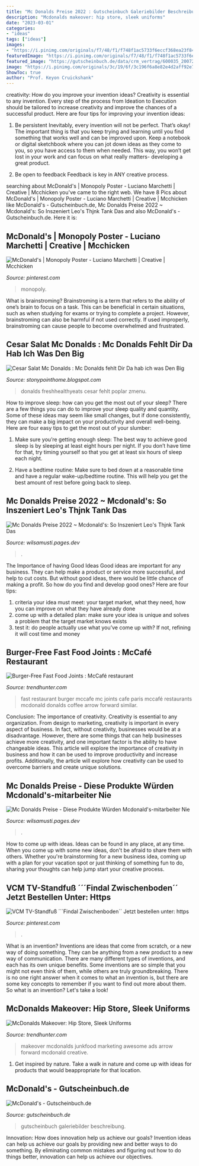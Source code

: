 ```yaml
---
title: "Mc Donalds Preise 2022 : Gutscheinbuch Galeriebilder Beschreibung"
description: "Mcdonalds makeover: hip store, sleek uniforms"
date: "2023-03-01"
categories:
- "ideas"
tags: ["ideas"]
images:
- "https://i.pinimg.com/originals/f7/48/f1/f748f1ac5733f6eccf368ea23f84bee5.png"
featuredImage: "https://i.pinimg.com/originals/f7/48/f1/f748f1ac5733f6eccf368ea23f84bee5.png"
featured_image: "https://gutscheinbuch.de/data/crm_vertrag/600035_200723_170131HB/galerie/600035_200723_170131HB_galerie3_800px.jpg"
image: "https://i.pinimg.com/originals/3c/19/6f/3c196f6a8e82e4d2aff92e71ee8540bf.jpg"
ShowToc: true
author: "Prof. Keyon Cruickshank"
---
```



creativity: How do you improve your invention ideas?
Creativity is essential to any invention. Every step of the process from Ideation to Execution should be tailored to increase creativity and improve the chances of a successful product. Here are four tips for improving your invention ideas:
1. Be persistent
Inevitably, every invention will not be perfect. That’s okay! The important thing is that you keep trying and learning until you find something that works well and can be improved upon. Keep a notebook or digital sketchbook where you can jot down ideas as they come to you, so you have access to them when needed. This way, you won’t get lost in your work and can focus on what really matters- developing a great product.

2. Be open to feedback
Feedback is key in ANY creative process.

	

		
searching about McDonald&#039;s | Monopoly Poster - Luciano Marchetti | Creative | Mcchicken you've came to the right web. We have 8 Pics about McDonald&#039;s | Monopoly Poster - Luciano Marchetti | Creative | Mcchicken like McDonald&#039;s - Gutscheinbuch.de, Mc Donalds Preise 2022 ~ Mcdonald&#039;s: So Inszeniert Leo&#039;s Thjnk Tank Das and also McDonald&#039;s - Gutscheinbuch.de. Here it is:
		
    
## McDonald&#039;s | Monopoly Poster - Luciano Marchetti | Creative | Mcchicken

<img loading=lazy src="https://i.pinimg.com/originals/f7/48/f1/f748f1ac5733f6eccf368ea23f84bee5.png" onerror="this.onerror=null;this.src='https://tse2.mm.bing.net/th?id=OIP.EPP_Dx6nPG9AGtAjJZNtJgAAAA&amp;pid=15.1';" alt="McDonald&#039;s | Monopoly Poster - Luciano Marchetti | Creative | Mcchicken">

_Source: pinterest.com_

>monopoly. 

	

What is brainstroming?
Brainstroming is a term that refers to the ability of one’s brain to focus on a task. This can be beneficial in certain situations, such as when studying for exams or trying to complete a project. However, brainstroming can also be harmful if not used correctly. If used improperly, brainstroming can cause people to become overwhelmed and frustrated.

    
## Cesar Salat Mc Donalds : Mc Donalds Fehlt Dir Da Hab Ich Was Den Big

<img loading=lazy src="http://freshhealthyeats.com/wp-content/uploads/2014/05/mcdonalds-Premium-Bacon-Ranch-Salad-without-chicken.png" onerror="this.onerror=null;this.src='https://tse2.mm.bing.net/th?id=OIP.p50A_gPXSyVOL4pm2wXG3gAAAA&amp;pid=15.1';" alt="Cesar Salat Mc Donalds : Mc Donalds fehlt Dir Da hab ich was Den Big">

_Source: stonypointhome.blogspot.com_

>donalds freshhealthyeats cesar fehlt poplar zmenu. 

	

How to improve sleep: how can you get the most out of your sleep?
There are a few things you can do to improve your sleep quality and quantity. Some of these ideas may seem like small changes, but if done consistently, they can make a big impact on your productivity and overall well-being. Here are four easy tips to get the most out of your slumber: 
1. Make sure you’re getting enough sleep: The best way to achieve good sleep is by sleeping at least eight hours per night. If you don’t have time for that, try timing yourself so that you get at least six hours of sleep each night. 

2. Have a bedtime routine: Make sure to bed down at a reasonable time and have a regular wake-up/bedtime routine. This will help you get the best amount of rest before going back to sleep. 


    
## Mc Donalds Preise 2022 ~ Mcdonald&#039;s: So Inszeniert Leo&#039;s Thjnk Tank Das

<img loading=lazy src="https://www.tedthomas101.com/wp-content/uploads/2020/08/McDonalds-Logo.png" onerror="this.onerror=null;this.src='https://tse1.mm.bing.net/th?id=OIP.gLKRllm_vfwJguw18FJKYAHaEK&amp;pid=15.1';" alt="Mc Donalds Preise 2022 ~ Mcdonald&#039;s: So Inszeniert Leo&#039;s Thjnk Tank Das">

_Source: wilsamusti.pages.dev_

>. 

	

The Importance of having Good Ideas
Good ideas are important for any business. They can help make a product or service more successful, and help to cut costs. But without good ideas, there would be little chance of making a profit. So how do you find and develop good ones? Here are four tips:
1. criteria your idea must meet: your target market, what they need, how you can improve on what they have already done
2. come up with a detailed plan: make sure your idea is unique and solves a problem that the target market knows exists
3. test it: do people actually use what you’ve come up with? If not, refining it will cost time and money

    
## Burger-Free Fast Food Joints : McCafé Restaurant

<img loading=lazy src="https://cdn.trendhunterstatic.com/thumbs/mccafe-restaurant.jpeg" onerror="this.onerror=null;this.src='https://tse3.mm.bing.net/th?id=OIP.nhA149gw2BDldervbiuB6AHaEK&amp;pid=15.1';" alt="Burger-Free Fast Food Joints : McCafé restaurant">

_Source: trendhunter.com_

>fast restaurant burger mccafe mc joints cafe paris mccafé restaurants mcdonald donalds coffee arrow forward similar. 

	

Conclusion: The importance of creativity.
Creativity is essential to any organization. From design to marketing, creativity is important in every aspect of business. In fact, without creativity, businesses would be at a disadvantage. However, there are some things that can help businesses achieve more creativity, and one important factor is the ability to have changeable ideas. 
This article will explore the importance of creativity in business and how it can be used to improve productivity and increase profits. Additionally, the article will explore how creativity can be used to overcome barriers and create unique solutions.

    
## Mc Donalds Preise - Diese Produkte Würden Mcdonald&#039;s-mitarbeiter Nie

<img loading=lazy src="https://www.radiogong.de/x-beliebige/content/essen-trinken/image-thumb__43400__header-image/mcdonalds@2x.jpg" onerror="this.onerror=null;this.src='https://tse1.mm.bing.net/th?id=OIP.UHAFb3mr5xuaOqmkm5vGAgHaEa&amp;pid=15.1';" alt="Mc Donalds Preise - Diese Produkte Würden Mcdonald&#039;s-mitarbeiter Nie">

_Source: wilsamusti.pages.dev_

>. 

	

How to come up with ideas.
Ideas can be found in any place, at any time. When you come up with some new ideas, don't be afraid to share them with others. Whether you're brainstorming for a new business idea, coming up with a plan for your vacation spot or just thinking of something fun to do, sharing your thoughts can help jump start your creative process.

    
## VCM TV-Standfuß ´´´Findal Zwischenboden´´ Jetzt Bestellen Unter: Https

<img loading=lazy src="https://i.pinimg.com/originals/3c/19/6f/3c196f6a8e82e4d2aff92e71ee8540bf.jpg" onerror="this.onerror=null;this.src='https://tse3.mm.bing.net/th?id=OIP.WQHDZ94fh64xaVAqetXEAgHaLH&amp;pid=15.1';" alt="VCM TV-Standfuß ´´´Findal Zwischenboden´´ Jetzt bestellen unter: https">

_Source: pinterest.com_

>. 

	

What is an invention?
Inventions are ideas that come from scratch, or a new way of doing something. They can be anything from a new product to a new way of communication. There are many different types of inventions, and each has its own unique benefits. Some inventions are so simple that you might not even think of them, while others are truly groundbreaking. There is no one right answer when it comes to what an invention is, but there are some key concepts to remember if you want to find out more about them. So what is an invention? Let's take a look!

    
## McDonalds Makeover: Hip Store, Sleek Uniforms

<img loading=lazy src="https://cdn.trendhunterstatic.com/thumbs/mc-donalds-gets-a-fashion-makeover.jpeg" onerror="this.onerror=null;this.src='https://tse1.mm.bing.net/th?id=OIP.d1ZdRfoHtC9QRK4PO-iU4QAAAA&amp;pid=15.1';" alt="McDonalds Makeover: Hip Store, Sleek Uniforms">

_Source: trendhunter.com_

>makeover mcdonalds junkfood marketing awesome ads arrow forward mcdonald creative. 

	

1. Get inspired by nature. Take a walk in nature and come up with ideas for products that would beappropriate for that location.

    
## McDonald&#039;s - Gutscheinbuch.de

<img loading=lazy src="https://gutscheinbuch.de/data/crm_vertrag/600035_200723_170131HB/galerie/600035_200723_170131HB_galerie3_800px.jpg" onerror="this.onerror=null;this.src='https://tse3.mm.bing.net/th?id=OIP.B26nEGTNNhg6LLv6wpj0cQHaHM&amp;pid=15.1';" alt="McDonald&#039;s - Gutscheinbuch.de">

_Source: gutscheinbuch.de_

>gutscheinbuch galeriebilder beschreibung. 

	

Innovation: How does innovation help us achieve our goals?
Invention ideas can help us achieve our goals by providing new and better ways to do something. By eliminating common mistakes and figuring out how to do things better, innovation can help us achieve our objectives.

